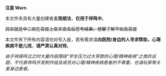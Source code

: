 **注意 Warn**

本文件夹具有大量创建者**主观想法**，**仅用于祥鸣中**。

~~其实就是中二病在百度上查来查去后思考结果，想要了解不如去百度~~

本文件夹下所有内容请勿对号入座，若有需求请**向医院/身边的人寻求帮助，心理疾病不是儿戏**，**请严肃认真对待**。

*由于祥阁鸣泣之时大量内容围绕“学生压力过大导致的心理/精神疾病”之类的话题，不代表祥鸣开发制作组及成员对心理/精神疾病患者的不尊重，也请玩家等关爱身边患者。*